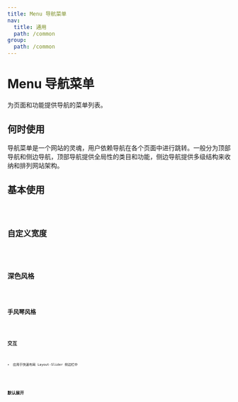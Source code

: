 ```yaml
---
title: Menu 导航菜单
nav:
  title: 通用
  path: /common
group:
  path: /common
---
```


# Menu 导航菜单

为页面和功能提供导航的菜单列表。

## 何时使用

导航菜单是一个网站的灵魂，用户依赖导航在各个页面中进行跳转。一般分为顶部导航和侧边导航，顶部导航提供全局性的类目和功能，侧边导航提供多级结构来收纳和排列网站架构。

## 基本使用

<code src="./demos/index1.tsx"/>

## 自定义宽度

<code src="./demos/index2.tsx" />

## 深色风格

<code src="./demos/index3.tsx" />

## 手风琴风格

<code src="./demos/index4.tsx" />

## 交互

- 应用于快速布局 Layout-Slider 侧边栏中

<code src="./demos/index5.tsx" />

## 默认展开

<code src="./demos/index6.tsx" />

<API/>
